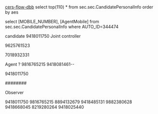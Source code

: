 [cers-flow-dbb](cers-flow-dbb.md)
select top(110) * 
from sec.sec.CandidatePersonalInfo
order by aes

select  \[MOBILE_NUMBER\], \[AgentMobile\]
from sec.sec.CandidatePersonalInfo 
where AUTO_ID=344474

candidate
9418011750 Joint controller

9625761523

7018932331

Agent 
? 9816765215
9418081461-- 

9418011750

\########

Observer 

9418011750 9816765215 8894132679
9418485131
9882380628
9418668045
8219280264
9418025440
